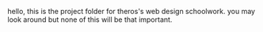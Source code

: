 hello, this is the project folder for theros's web design schoolwork. you may look around but none of this will be that important.
